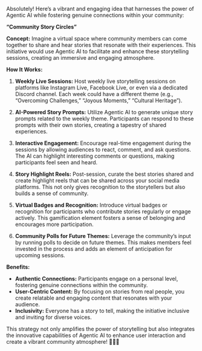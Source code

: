 Absolutely! Here’s a vibrant and engaging idea that harnesses the power of Agentic AI while fostering genuine connections within your community:

**“Community Story Circles”**

**Concept:**
Imagine a virtual space where community members can come together to share and hear stories that resonate with their experiences. This initiative would use Agentic AI to facilitate and enhance these storytelling sessions, creating an immersive and engaging atmosphere.

**How It Works:**
1. **Weekly Live Sessions:** Host weekly live storytelling sessions on platforms like Instagram Live, Facebook Live, or even via a dedicated Discord channel. Each week could have a different theme (e.g., “Overcoming Challenges,” “Joyous Moments,” “Cultural Heritage”).

2. **AI-Powered Story Prompts:** Utilize Agentic AI to generate unique story prompts related to the weekly theme. Participants can respond to these prompts with their own stories, creating a tapestry of shared experiences.

3. **Interactive Engagement:** Encourage real-time engagement during the sessions by allowing audiences to react, comment, and ask questions. The AI can highlight interesting comments or questions, making participants feel seen and heard.

4. **Story Highlight Reels:** Post-session, curate the best stories shared and create highlight reels that can be shared across your social media platforms. This not only gives recognition to the storytellers but also builds a sense of community.

5. **Virtual Badges and Recognition:** Introduce virtual badges or recognition for participants who contribute stories regularly or engage actively. This gamification element fosters a sense of belonging and encourages more participation.

6. **Community Polls for Future Themes:** Leverage the community’s input by running polls to decide on future themes. This makes members feel invested in the process and adds an element of anticipation for upcoming sessions.

**Benefits:**
- **Authentic Connections:** Participants engage on a personal level, fostering genuine connections within the community.
- **User-Centric Content:** By focusing on stories from real people, you create relatable and engaging content that resonates with your audience.
- **Inclusivity:** Everyone has a story to tell, making the initiative inclusive and inviting for diverse voices.

This strategy not only amplifies the power of storytelling but also integrates the innovative capabilities of Agentic AI to enhance user interaction and create a vibrant community atmosphere! 🌟📖✨